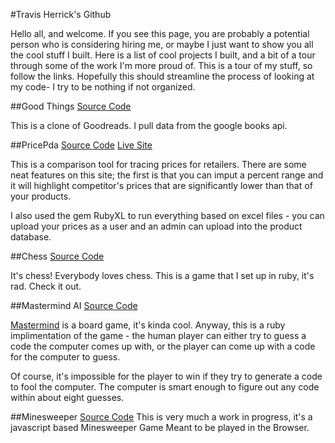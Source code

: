 #Travis Herrick's Github

Hello all, and welcome.  If you see this page, you are probably a potential person who is considering hiring me, or maybe I just want to show you all the cool stuff I built.  Here is a list of cool projects I built, and a bit of a tour through some of the work I'm more proud of.  This is a tour of my stuff, so follow the links.  Hopefully this should streamline the process of looking at my code- I try to be nothing if not organized.


##Good Things
[Source Code](https://github.com/Quasimonomial/Final-Project)

This is a clone of Goodreads.  I pull data from the google books api.


##PricePda
[Source Code](https://github.com/Quasimonomial/PricePda)
[Live Site](http://pricepda.herokuapp.com/)

This is a comparison tool for tracing prices for retailers.
There are some neat features on this site; the first is that you can imput a percent range and it will highlight competitor's prices that are significantly lower than that of your products.

I also used the gem RubyXL to run everything based on excel files - you can upload your prices as a user and an admin can upload into the product database.

##Chess
[Source Code](https://github.com/Quasimonomial/ruby_chess)

It's chess!  Everybody loves chess.  This is a game that I set up in ruby, it's rad.  Check it out.

##Mastermind AI
[Source Code](https://github.com/Quasimonomial/App_Academy_Week1/blob/master/w1d3/mastermind.rb)

[Mastermind](https://en.wikipedia.org/wiki/Mastermind_%28board_game%29) is a board game, it's kinda cool.  Anyway, this is a ruby implimentation of the game - the human player can either try to guess a code the computer comes up with, or the player can come up with a code for the computer to guess.

Of course, it's impossible for the player to win if they try to generate a code to fool the computer.  The computer is smart enough to figure out any code within about eight guesses.

##Minesweeper
[Source Code](https://github.com/Quasimonomial/js_minesweeper)
This is very much a work in progress, it's a javascript based Minesweeper Game Meant to be played in the Browser.